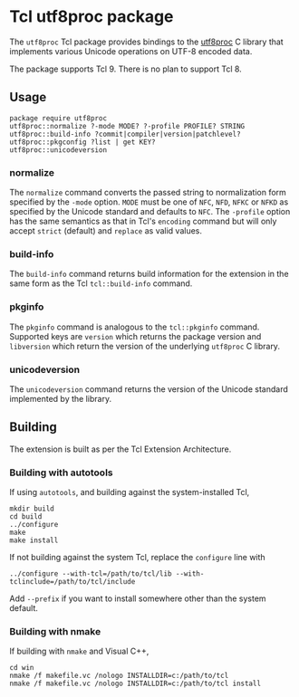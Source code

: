 # Tcl utf8proc package

The `utf8proc` Tcl package provides bindings to the
[utf8proc](https://juliastrings.github.io/utf8proc/) C library that
implements various Unicode operations on UTF-8 encoded data.

The package supports Tcl 9. There is no plan to support Tcl 8.

## Usage

```
package require utf8proc
utf8proc::normalize ?-mode MODE? ?-profile PROFILE? STRING
utf8proc::build-info ?commit|compiler|version|patchlevel?
utf8proc::pkgconfig ?list | get KEY?
utf8proc::unicodeversion
```

### normalize
The `normalize` command converts the passed string to normalization form
specified by the `-mode` option. `MODE` must be one of `NFC`, `NFD`, `NFKC`
or `NFKD` as specified by the Unicode standard and defaults to `NFC`. The
`-profile` option has the same semantics as that in Tcl's `encoding` command
but will only accept `strict` (default) and `replace` as valid values.

### build-info
The `build-info` command returns build information for the extension in
the same form as the Tcl `tcl::build-info` command.

### pkginfo
The `pkginfo` command is analogous to the `tcl::pkginfo` command. Supported
keys are `version` which returns the package version and `libversion` which
return the version of the underlying `utf8proc` C library.

### unicodeversion
The `unicodeversion` command returns the version of the Unicode standard
implemented by the library.

## Building

The extension is built as per the Tcl Extension Architecture.

### Building with autotools

If using `autotools`, and building against the system-installed Tcl,

```
mkdir build
cd build
../configure
make
make install
```

If not building against the system Tcl, replace the `configure` line with

```
../configure --with-tcl=/path/to/tcl/lib --with-tclinclude=/path/to/tcl/include
```

Add `--prefix` if you want to install somewhere other than the system default.

### Building with nmake

If building with `nmake` and Visual C++,

```
cd win
nmake /f makefile.vc /nologo INSTALLDIR=c:/path/to/tcl
nmake /f makefile.vc /nologo INSTALLDIR=c:/path/to/tcl install
```




